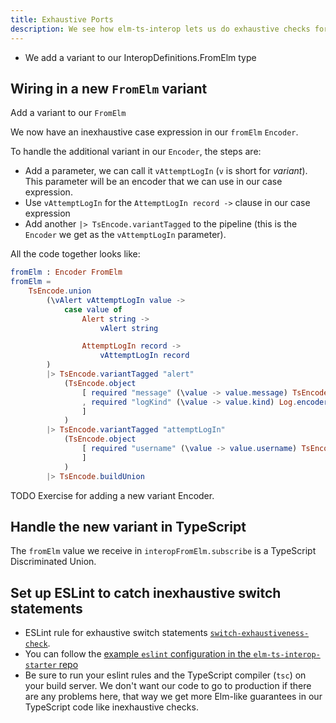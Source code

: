 ```yaml
---
title: Exhaustive Ports
description: We see how elm-ts-interop lets us do exhaustive checks for our ports just like an Elm update case expression.
---
```


- We add a variant to our InteropDefinitions.FromElm type

## Wiring in a new `FromElm` variant

Add a variant to our `FromElm`

We now have an inexhaustive case expression in our `fromElm` `Encoder`.

To handle the additional variant in our `Encoder`, the steps are:

- Add a parameter, we can call it `vAttemptLogIn` (`v` is short for _variant_). This parameter will be an encoder that we can use in our case expression.
- Use `vAttemptLogIn` for the `AttemptLogIn record ->` clause in our case expression
- Add another `|> TsEncode.variantTagged` to the pipeline (this is the `Encoder` we get as the `vAttemptLogIn` parameter).

All the code together looks like:

```elm
fromElm : Encoder FromElm
fromElm =
    TsEncode.union
        (\vAlert vAttemptLogIn value ->
            case value of
                Alert string ->
                    vAlert string

                AttemptLogIn record ->
                    vAttemptLogIn record
        )
        |> TsEncode.variantTagged "alert"
            (TsEncode.object
                [ required "message" (\value -> value.message) TsEncode.string
                , required "logKind" (\value -> value.kind) Log.encoder
                ]
            )
        |> TsEncode.variantTagged "attemptLogIn"
            (TsEncode.object
                [ required "username" (\value -> value.username) TsEncode.string
                ]
            )
        |> TsEncode.buildUnion
```

TODO Exercise for adding a new variant Encoder.

## Handle the new variant in TypeScript

The `fromElm` value we receive in `interopFromElm.subscribe` is a TypeScript Discriminated Union.

## Set up ESLint to catch inexhaustive switch statements

- ESLint rule for exhaustive switch statements [`switch-exhaustiveness-check`](https://github.com/typescript-eslint/typescript-eslint/blob/master/packages/eslint-plugin/docs/rules/switch-exhaustiveness-check.md).
- You can follow the [example `eslint` configuration in the `elm-ts-interop-starter` repo](https://github.com/dillonkearns/elm-ts-interop-starter/blob/main/.eslintrc.js)
- Be sure to run your eslint rules and the TypeScript compiler (`tsc`) on your build server. We don't want our code to go to production if there are any problems here, that way we get more Elm-like guarantees in our TypeScript code like inexhaustive checks.
